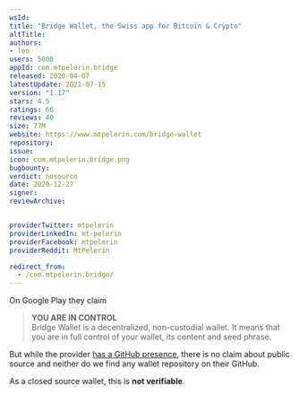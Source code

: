 ```yaml
---
wsId: 
title: "Bridge Wallet, the Swiss app for Bitcoin & Crypto"
altTitle: 
authors:
- leo
users: 5000
appId: com.mtpelerin.bridge
released: 2020-04-07
latestUpdate: 2021-07-15
version: "1.17"
stars: 4.5
ratings: 66
reviews: 40
size: 77M
website: https://www.mtpelerin.com/bridge-wallet
repository: 
issue: 
icon: com.mtpelerin.bridge.png
bugbounty: 
verdict: nosource
date: 2020-12-27
signer: 
reviewArchive:


providerTwitter: mtpelerin
providerLinkedIn: mt-pelerin
providerFacebook: mtpelerin
providerReddit: MtPelerin

redirect_from:
  - /com.mtpelerin.bridge/
---
```



On Google Play they claim

> **YOU ARE IN CONTROL**<br>
  Bridge Wallet is a decentralized, non-custodial wallet. It means that you are
  in full control of your wallet, its content and seed phrase.

But while the provider [has a GitHub presence](https://github.com/MtPelerin),
there is no claim about public source and neither do we find any wallet
repository on their GitHub.

As a closed source wallet, this is **not verifiable**.
